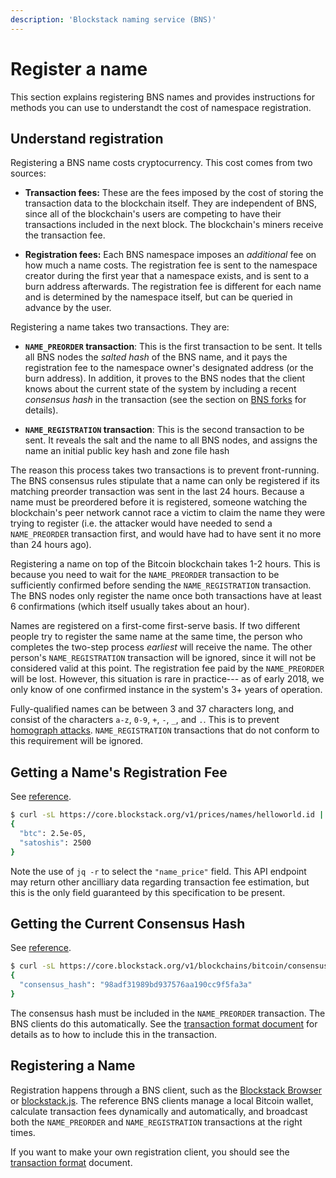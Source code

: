 ```yaml
---
description: 'Blockstack naming service (BNS)'
---
```


# Register a name

This section explains registering BNS names and provides instructions for methods
you can use to understandt the cost of namespace registration.

## Understand registration

Registering a BNS name costs cryptocurrency. This cost comes from two sources:

- **Transaction fees:** These are the fees imposed by the cost of storing the
  transaction data to the blockchain itself. They are independent of BNS, since
  all of the blockchain's users are competing to have their transactions included
  in the next block. The blockchain's miners receive the transaction fee.

- **Registration fees:** Each BNS namespace imposes an _additional_ fee on how
  much a name costs. The registration fee is sent to the namespace creator
  during the first year that a namespace exists, and is sent to a burn address
  afterwards. The registration fee is different for each name and is
  determined by the namespace itself, but can be queried in advance by the user.

Registering a name takes two transactions. They are:

- **`NAME_PREORDER` transaction**: This is the first transaction to be sent.
  It tells all BNS nodes the _salted hash_ of the BNS name, and it pays the
  registration fee to the namespace owner's designated address (or the burn
  address). In addition, it proves to the BNS nodes that the client knows about
  the current state of the system by including a recent _consensus hash_
  in the transaction (see the section on [BNS forks](#bns-forks) for details).

- **`NAME_REGISTRATION` transaction**: This is the second transaction to be
  sent. It reveals the salt and the name to all BNS nodes, and assigns the name
  an initial public key hash and zone file hash

The reason this process takes two transactions is to prevent front-running.
The BNS consensus rules stipulate that a name can only be registered if its
matching preorder transaction was sent in the last 24 hours. Because a name
must be preordered before it is registered, someone watching the blockchain's
peer network cannot race a victim to claim the name they were trying to
register (i.e. the attacker would have needed to send a `NAME_PREORDER`
transaction first, and would have had to have sent it no more than 24 hours
ago).

Registering a name on top of the Bitcoin blockchain takes 1-2 hours. This is
because you need to wait for the `NAME_PREORDER` transaction to be sufficiently
confirmed before sending the `NAME_REGISTRATION` transaction. The BNS nodes
only register the name once both transactions have at least 6 confirmations
(which itself usually takes about an hour).

Names are registered on a first-come first-serve basis.
If two different people try to register the same name at the same time, the
person who completes the two-step process _earliest_ will receive the name. The
other person's `NAME_REGISTRATION` transaction will be ignored, since it will
not be considered valid at this point. The registration fee paid by the
`NAME_PREORDER` will be lost. However, this situation is rare in practice---
as of early 2018, we only know of one confirmed instance in the system's 3+ years
of operation.

Fully-qualified names can be between 3 and 37 characters long, and consist of
the characters `a-z`, `0-9`, `+`, `-`, `_`, and `.`. This is to prevent
[homograph attacks](https://en.wikipedia.org/wiki/IDN_homograph_attack).
`NAME_REGISTRATION` transactions that do not conform to this requirement will be
ignored.

## Getting a Name's Registration Fee

See [reference](https://core.blockstack.org/#price-checks-get-name-price).

```bash
$ curl -sL https://core.blockstack.org/v1/prices/names/helloworld.id | jq -r ".name_price"
{
  "btc": 2.5e-05,
  "satoshis": 2500
}
```

Note the use of `jq -r` to select the `"name_price"` field. This API
endpoint may return other ancilliary data regarding transaction fee estimation,
but this is the only field guaranteed by this specification to be present.

## Getting the Current Consensus Hash

See [reference](https://core.blockstack.org/#blockchain-operations-get-consensus-hash).

```bash
$ curl -sL https://core.blockstack.org/v1/blockchains/bitcoin/consensus
{
  "consensus_hash": "98adf31989bd937576aa190cc9f5fa3a"
}
```

The consensus hash must be included in the `NAME_PREORDER` transaction. The BNS
clients do this automatically. See the [transaction format
document](/core/wire-format) for details as to how to include this in the
transaction.

## Registering a Name

Registration happens through a BNS client, such as the [Blockstack
Browser](https://github.com/blockstack/blockstack-browser) or
[blockstack.js](https://github.com/blockstack/blockstack.js).
The reference BNS clients manage a local Bitcoin wallet, calculate transaction fees
dynamically and automatically, and broadcast both the `NAME_PREORDER` and
`NAME_REGISTRATION` transactions at the right times.

If you want to make your own registration client, you should see the
[transaction format](/core/wire-format) document.
